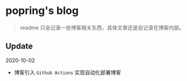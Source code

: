 # popring's blog

> readme 只会记录一些博客相关东西，具体文章还是会记录在博客内部。

## Update

2020-10-02

- 博客引入 `Github Actions` 实现自动化部署博客